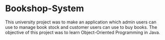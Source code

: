 # Bookshop-System
This university project was to make an application which admin users can use to manage book stock and customer users can use to buy books. The objective of this project was to learn Object-Oriented Programming in Java.
